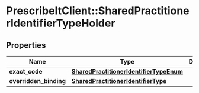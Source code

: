 # PrescribeItClient::SharedPractitionerIdentifierTypeHolder

## Properties
Name | Type | Description | Notes
------------ | ------------- | ------------- | -------------
**exact_code** | [**SharedPractitionerIdentifierTypeEnum**](SharedPractitionerIdentifierTypeEnum.md) |  | [optional] 
**overridden_binding** | [**SharedPractitionerIdentifierType**](SharedPractitionerIdentifierType.md) |  | [optional] 

